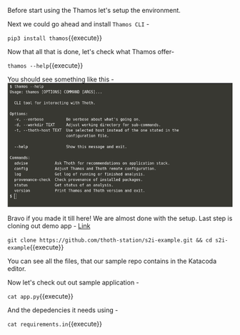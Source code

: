 Before start using the Thamos let's setup the environment.

Next we could go ahead and install `Thamos CLI` -

``pip3 install thamos``{{execute}}


Now that all that is done, let's check what Thamos offer-

``thamos --help``{{execute}}

You should see something like this -
![Thamos help](https://raw.githubusercontent.com/saisankargochhayat/katacoda-scenarios/master/thamos-cli/assets/thamos_help.png)

Bravo if you made it till here! We are almost done with the setup. 
Last step is cloning out demo app - [Link](https://github.com/thoth-station/s2i-example)

``git clone https://github.com/thoth-station/s2i-example.git && cd s2i-example``{{execute}}

You can see all the files, that our sample repo contains in the Katacoda editor.

Now let's check out out sample application - 

``cat app.py``{{execute}}

And the depedencies it needs using - 

``cat requirements.in``{{execute}}